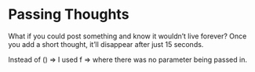 # Passing Thoughts

What if you could post something and know it wouldn’t live forever? 
Once you add a short thought, it’ll disappear after just 15 seconds.

Instead of () => I used f => where there was no parameter being passed in.